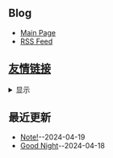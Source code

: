 ## Blog
- [Main Page](https://somebody27.github.io/myblog/)
- [RSS Feed](https://raw.githubusercontent.com/somebody27/myblog/main/feed.xml)
## [友情链接](https://github.com/somebody27/myblog/issues/16)
<details><summary>显示</summary>
<table>
<thead>
<tr>
<th>Name</th>
<th>Link</th>
<th>Desc</th>
</tr>
</thead>
<tbody>
<tr>
<td>兔子鮮笙</td>
<td>https://tuzi.moe/</td>
<td>22 岁的天才少年222</td>
</tr>
</tbody>
</table></details>


## 最近更新
- [Note!](https://github.com/somebody27/myblog/issues/16)--2024-04-19
- [Good Night](https://github.com/somebody27/myblog/issues/7)--2024-04-18
